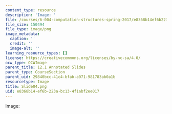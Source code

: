 ```yaml
---
content_type: resource
description: 'Image: '
file: /courses/6-004-computation-structures-spring-2017/e8368b14ef6b223abc134f1abf2ee017_Slide04.png
file_size: 150494
file_type: image/png
image_metadata:
  caption: ''
  credit: ''
  image-alt: ''
learning_resource_types: []
license: https://creativecommons.org/licenses/by-nc-sa/4.0/
ocw_type: OCWImage
parent_title: 12.1 Annotated Slides
parent_type: CourseSection
parent_uid: 29840bcc-41c4-bfab-a071-981783ab0a1b
resourcetype: Image
title: Slide04.png
uid: e8368b14-ef6b-223a-bc13-4f1abf2ee017
---
```

Image: 